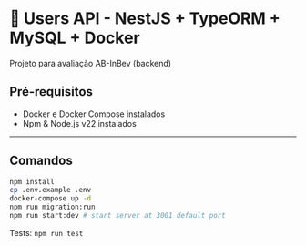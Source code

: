 # 🧠 Users API - NestJS + TypeORM + MySQL + Docker

Projeto para avaliação AB-InBev (backend)

## Pré-requisitos

- Docker e Docker Compose instalados
- Npm & Node.js v22 instalados

---

## Comandos

```bash
npm install
cp .env.example .env
docker-compose up -d
npm run migration:run
npm run start:dev # start server at 3001 default port
```

Tests: ``npm run test``

